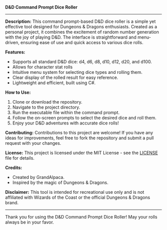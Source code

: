 **D&D Command Prompt Dice Roller**

---

**Description:**
This command prompt-based D&D dice roller is a simple yet effective tool designed for Dungeons & Dragons enthusiasts. Created as a personal project, it combines the excitement of random number generation with the joy of playing D&D. The interface is straightforward and menu-driven, ensuring ease of use and quick access to various dice rolls.

**Features:**
- Supports all standard D&D dice: d4, d6, d8, d10, d12, d20, and d100.
- Allows for character stat rolls
- Intuitive menu system for selecting dice types and rolling them.
- Clear display of the rolled result for easy reference.
- Lightweight and efficient, built using C#.

**How to Use:**
1. Clone or download the repository.
2. Navigate to the project directory.
3. Run the executable file within the command prompt.
4. Follow the on-screen prompts to select the desired dice and roll them.
5. Enjoy your D&D adventures with accurate dice rolls!

**Contributing:**
Contributions to this project are welcome! If you have any ideas for improvements, feel free to fork the repository and submit a pull request with your changes.

**License:**
This project is licensed under the MIT License - see the [LICENSE](LICENSE) file for details.

**Credits:**
- Created by GrandAlpaca.
- Inspired by the magic of Dungeons & Dragons.

**Disclaimer:**
This tool is intended for recreational use only and is not affiliated with Wizards of the Coast or the official Dungeons & Dragons brand.

---

Thank you for using the D&D Command Prompt Dice Roller! May your rolls always be in your favor.
